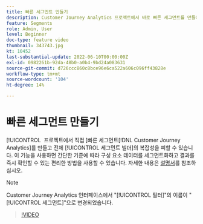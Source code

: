 ```yaml
---
title: 빠른 세그먼트 만들기
description: Customer Journey Analytics 프로젝트에서 바로 빠른 세그먼트를 만들어 복잡한 전체 세그먼트 빌더를 피할 수 있습니다. 이 기능을 사용하면 간단한 기준에 따라 구성 요소 데이터를 세그먼트화하고 결과를 즉시 확인할 수 있는 편리한 방법을 사용할 수 있습니다.
feature: Segments
role: Admin, User
level: Beginner
doc-type: feature video
thumbnail: 343743.jpg
kt: 10452
last-substantial-update: 2022-06-10T00:00:00Z
exl-id: 0982261b-92da-48b0-a0b4-9bd24a083631
source-git-commit: d726ccc860c8bce96e6ca522a606c096ff43828e
workflow-type: tm+mt
source-wordcount: '104'
ht-degree: 14%

---
```


# 빠른 세그먼트 만들기

[!UICONTROL &#x200B; 프로젝트에서 직접 &#x200B;]빠른 세그먼트[!DNL Customer Journey Analytics]를 만들고 전체 [!UICONTROL 세그먼트 빌더]의 복잡성을 피할 수 있습니다. 이 기능을 사용하면 간단한 기준에 따라 구성 요소 데이터를 세그먼트화하고 결과를 즉시 확인할 수 있는 편리한 방법을 사용할 수 있습니다. 자세한 내용은 [설명서](https://experienceleague.adobe.com/ko/docs/analytics-platform/using/cja-components/cja-segments/quick-filters)를 참조하십시오.

>[!NOTE]
>
> Customer Journey Analytics 인터페이스에서 &quot;[!UICONTROL 필터]&quot;의 이름이 &quot;[!UICONTROL 세그먼트]&quot;으로 변경되었습니다.

>[!VIDEO](https://video.tv.adobe.com/v/3410245/?quality=12&learn=on&captions=kor)

